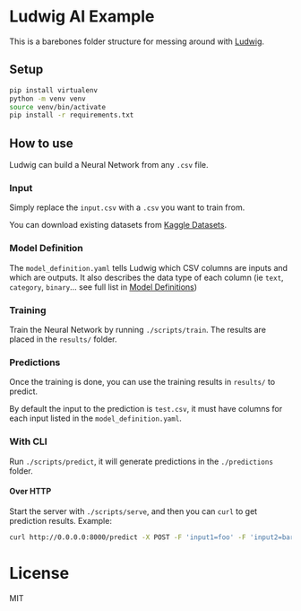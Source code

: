 # Ludwig AI Example

This is a barebones folder structure for messing around with [Ludwig](https://uber.github.io/ludwig).

## Setup

```bash
pip install virtualenv
python -m venv venv
source venv/bin/activate
pip install -r requirements.txt
```

## How to use

Ludwig can build a Neural Network from any `.csv` file.

### Input

Simply replace the `input.csv` with a `.csv` you want to train from.

You can download existing datasets from [Kaggle Datasets](https://www.kaggle.com/datasets).

### Model Definition

The `model_definition.yaml` tells Ludwig which CSV columns are inputs and which are outputs. It also describes the data type of each column (ie `text`, `category`, `binary`... see full list in [Model Definitions](https://uber.github.io/ludwig/user_guide/#model-definition))

### Training

Train the Neural Network by running `./scripts/train`. The results are placed in the `results/` folder.

### Predictions

Once the training is done, you can use the training results in `results/` to predict.

By default the input to the prediction is `test.csv`, it must have columns for each input listed in the `model_definition.yaml`.


### With CLI

Run `./scripts/predict`, it will generate predictions in the `./predictions` folder.

#### Over HTTP

Start the server with `./scripts/serve`, and then you can `curl` to get prediction results. Example:

```bash
curl http://0.0.0.0:8000/predict -X POST -F 'input1=foo' -F 'input2=bar' | jq
```

# License

MIT

